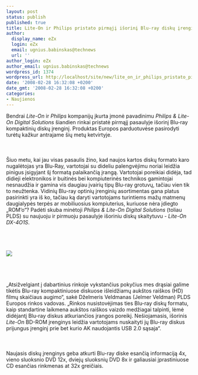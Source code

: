 ```yaml
---
layout: post
status: publish
published: true
title: Lite-On ir Philips pristato pirmąjį išorinį Blu-ray diskų įrenginį
author:
  display_name: eZx
  login: eZx
  email: ugnius.babinskas@technews
  url: ''
author_login: eZx
author_email: ugnius.babinskas@technews
wordpress_id: 1374
wordpress_url: http://localhost/site/new/lite_on_ir_philips_pristato_pirmaji_isorini_blu_ray_disku_irengini/
date: '2008-02-28 16:32:08 +0200'
date_gmt: '2008-02-28 16:32:08 +0200'
categories:
- Naujienos
---
```

<p>Bendrai <i>Lite-On</i> ir <i>Philips</i> kompanijų įkurta įmonė pavadinimu <i>Philips &amp; Lite-On Digital Solutions</i> šiandien rinkai pristatė pirmąjį pasaulyje išorinį Blu-ray kompaktinių diskų įrenginį. Produktas Europos parduotuvėse pasirodyti turėtų kažkur antrajame šių metų ketvirtyje.<br />
<br><br />
<br>Šiuo metu, kai jau visas pasaulis žino, kad naujos kartos diskų formato karo nugalėtojas yra Blu-Ray, vartotojai su dideliu palengvėjimu noriai leidžia pinigus įsigyjant šį formatą palaikančią įrangą. Vartotojai poreikiai didėja, tad didieji elektronikos ir buitinės bei kompiuterinės technikos gamintojai nesnaudžia ir gamina vis daugiau įvairių tipų Blu-ray grotuvų, tačiau vien tik to neužtenka. Vidinių Blu-ray optinių įrenginių asortimentas gana platus pasirinkti yra iš ko, tačiau ką daryti vartotojams turintiems mažų matmenų daugialypės terpės ar mobiliuosius kompiuterius, kuriuose nėra įdiegto „ROM‘o“? Padėti skuba minėtoji <i>Philips &amp; Lite-On Digital Solutions</i> (toliau PLDS) su naujuoju ir pirmuoju pasaulyje išoriniu diskų skaitytuvu - <i>Lite-On DX-4O1S</i>.<br />
<br><br />
<br><br><img src=" http://www.technews.lt/upl/Failai/7412_liteonbdex.jpg"><br><br />
<br><br />
<br>„Atsižvelgiant į dabartinius rinkoje vykstančius pokyčius mes drąsiai galime tikėtis Blu-ray kompaktiniuose diskuose išleidžiamų aukštos raiškos (HD) filmų skaičiaus augimo“, sakė Dželmeris Veldmanas (Jelmer Veldman) PLDS Europos rinkos vadovas. „Rinkos nusistovėjimas ties Blu-ray diskų formatu, kaip standartine laikmena aukštos raiškos vaizdo medžiagai talpinti, lėmė didėjantį Blu-ray diskus atkuriančios įrangos poreikį. Nešiojamasis, išorinis <i>Lite-On</i> BD-ROM įrenginys leidžia vartotojams nuskaityti jų Blu-ray diskus prijungus įrenginį prie bet kurio AK naudojantis USB 2.0 sąsaja“.<br />
<br><br />
<br>Naujasis diskų įrenginys geba atkurti Blu-ray diske esančią informaciją 4x, vieno sluoksnio DVD 12x, dviejų sluoksnių DVD 8x ir galiausiai įprastiniuose CD esančias rinkmenas at 32x greičiais.<br />
<br></p>
